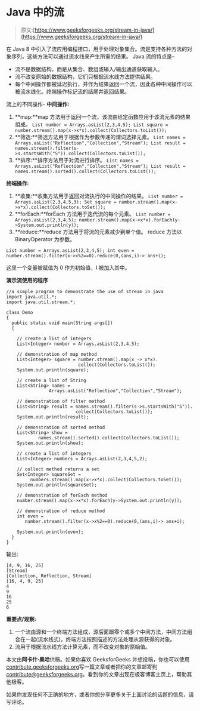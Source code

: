 # Java 中的流

> 原文:[https://www.geeksforgeeks.org/stream-in-java/](https://www.geeksforgeeks.org/stream-in-java/)

在 Java 8 中引入了流应用编程接口，用于处理对象集合。流是支持各种方法的对象序列，这些方法可以通过流水线来产生所需的结果。
Java 流的特点是–

*   流不是数据结构，而是从集合、数组或输入/输出通道获取输入。
*   流不改变原始的数据结构，它们只根据流水线方法提供结果。
*   每个中间操作都被延迟执行，并作为结果返回一个流，因此各种中间操作可以被流水线化。终端操作标记流的结尾并返回结果。

流上的不同操作-
**中间操作:**

1.  **map:**map 方法用于返回一个流，该流由给定函数应用于该流元素的结果组成。
    `List number = Arrays.asList(2,3,4,5);
    List square = number.stream().map(x->x*x).collect(Collectors.toList());`
2.  **筛选:**筛选方法用于根据作为参数传递的谓词选择元素。
    `List names = Arrays.asList("Reflection","Collection","Stream");
    List result = names.stream().filter(s->s.startsWith("S")).collect(Collectors.toList());`
3.  **排序:**排序方法用于对流进行排序。
    `List names = Arrays.asList("Reflection","Collection","Stream");
    List result = names.stream().sorted().collect(Collectors.toList());`

**终端操作:**

1.  **收集:**收集方法用于返回对流执行的中间操作的结果。
    `List number = Arrays.asList(2,3,4,5,3);
    Set square = number.stream().map(x->x*x).collect(Collectors.toSet());`
2.  **forEach:**forEach 方法用于迭代流的每个元素。
    `List number = Arrays.asList(2,3,4,5);
    number.stream().map(x->x*x).forEach(y->System.out.println(y));`
3.  **reduce:**reduce 方法用于将流的元素减少到单个值。
    reduce 方法以 BinaryOperator 为参数。

`List number = Arrays.asList(2,3,4,5);
int even = number.stream().filter(x->x%2==0).reduce(0,(ans,i)-> ans+i);`

这里一个变量被赋值为 0 作为初始值，I 被加入其中。

**演示流使用的程序**

```
//a simple program to demonstrate the use of stream in java
import java.util.*;
import java.util.stream.*;

class Demo
{
  public static void main(String args[])
  {

    // create a list of integers
    List<Integer> number = Arrays.asList(2,3,4,5);

    // demonstration of map method
    List<Integer> square = number.stream().map(x -> x*x).
                           collect(Collectors.toList());
    System.out.println(square);

    // create a list of String
    List<String> names =
                Arrays.asList("Reflection","Collection","Stream");

    // demonstration of filter method
    List<String> result = names.stream().filter(s->s.startsWith("S")).
                          collect(Collectors.toList());
    System.out.println(result);

    // demonstration of sorted method
    List<String> show =
            names.stream().sorted().collect(Collectors.toList());
    System.out.println(show);

    // create a list of integers
    List<Integer> numbers = Arrays.asList(2,3,4,5,2);

    // collect method returns a set
    Set<Integer> squareSet =
         numbers.stream().map(x->x*x).collect(Collectors.toSet());
    System.out.println(squareSet);

    // demonstration of forEach method
    number.stream().map(x->x*x).forEach(y->System.out.println(y));

    // demonstration of reduce method
    int even =
       number.stream().filter(x->x%2==0).reduce(0,(ans,i)-> ans+i);

    System.out.println(even);
  }
}
```

输出:

```
[4, 9, 16, 25]
[Stream]
[Collection, Reflection, Stream]
[16, 4, 9, 25]
4
9
16
25
6

```

**重要点/观察:**

1.  一个流由源和一个终端方法组成，源后面跟零个或多个中间方法，中间方法组合在一起(流水线式)，终端方法按照描述的方法处理从源获得的对象。
2.  流用于根据流水线方法计算元素，而不改变对象的原始值。

本文由**阿卡什·奥哈**供稿。如果你喜欢 GeeksforGeeks 并想投稿，你也可以使用[contribute.geeksforgeeks.org](http://www.contribute.geeksforgeeks.org)写一篇文章或者把你的文章邮寄到 contribute@geeksforgeeks.org。看到你的文章出现在极客博客主页上，帮助其他极客。

如果你发现任何不正确的地方，或者你想分享更多关于上面讨论的话题的信息，请写评论。